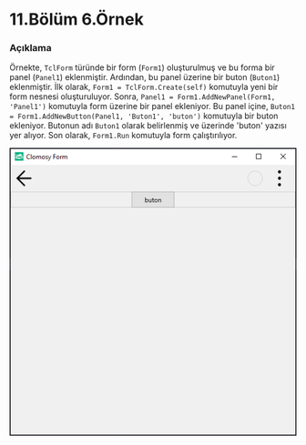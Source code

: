 # 11.Bölüm 6.Örnek

### Açıklama

Örnekte, `TclForm` türünde bir form (`Form1`) oluşturulmuş ve bu forma bir panel (`Panel1`) eklenmiştir. Ardından, bu panel üzerine bir buton (`Buton1`) eklenmiştir. İlk olarak, `Form1 = TclForm.Create(self)` komutuyla yeni bir form nesnesi oluşturuluyor. Sonra, `Panel1 = Form1.AddNewPanel(Form1, 'Panel1')` komutuyla form üzerine bir panel ekleniyor. Bu panel içine, `Buton1 = Form1.AddNewButton(Panel1, 'Buton1', 'buton')` komutuyla bir buton ekleniyor. Butonun adı `Buton1` olarak belirlenmiş ve üzerinde 'buton' yazısı yer alıyor. Son olarak, `Form1.Run` komutuyla form çalıştırılıyor.

![Bolum 11-Örnek 6](Bolum11_Ornek6.png)